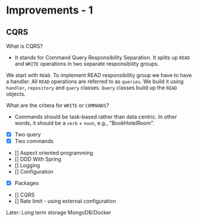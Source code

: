 # Improvements - 1

## CQRS
What is CQRS? 
- It stands for Command Query Responsibility Separation. 
It splits up `READ` and `WRITE` operations in two separate responsibility groups. 

We start with `READ`. To implement READ responsibility group we have to have a handler. All `READ` operations are referred to as `queries`. We build it using `handler`, `repository` and `query` classes. 
`Query` classes build up the `READ` objects.  

What are the critera for `WRITE` or `COMMANDS`? 
- Commands should be task-based rather than data centric. In other words, it should be a `verb` + `noun`, e.g., "BookHotelRoom". 



 

- [x] Two query 
- [x] Two commands 
- [] Aspect oriented programming 
- [] DDD With Spring 
- [] Logging 
- [] Configuration 
- [x] Packages
- [] CQRS
- [] Rate limit - using external configuration 

Later: 
Long term storage
MongoDB/Docker 

